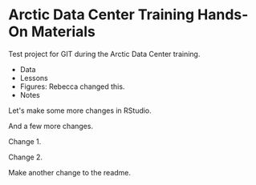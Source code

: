 # Arctic Data Center Training Hands-On Materials
Test project for GIT during the Arctic Data Center training.

* Data
* Lessons
* Figures: Rebecca changed this.
* Notes

Let's make some more changes in RStudio.

And a few more changes.

Change 1.

Change 2. 

Make another change to the readme.


